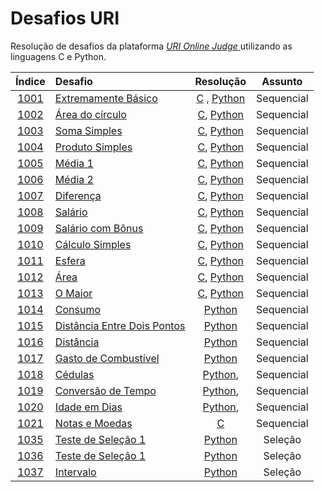# Desafios URI

Resolução de desafios da plataforma [ *URI Online Judge* ](https://www.urionlinejudge.com.br/judge/pt/categories) utilizando as  linguagens C e Python.

| Índice | Desafio | Resolução | Assunto |
|:------:|:-------|:--------:|:---------:|
|[1001](https://www.urionlinejudge.com.br/judge/pt/problems/view/1001) | [Extremamente Básico](https://josewrpereira.github.io/ddp/docs/tecnology/progURI) | [C](https://github.com/JoseWRPereira/desafiosURI/blob/master/1001-extremamenteBasico.c) , [Python](https://github.com/JoseWRPereira/desafiosURI/blob/master/1001-extremamenteBasico.py)| Sequencial |
|[1002](https://www.urionlinejudge.com.br/judge/pt/problems/view/1002)|[Área do círculo]()|[C](https://github.com/JoseWRPereira/desafiosURI/blob/master/1002-areaDoCirculo.c), [Python](https://github.com/JoseWRPereira/desafiosURI/blob/master/1002-areaDoCirculo.py)| Sequencial |
|[1003](https://www.urionlinejudge.com.br/judge/pt/problems/view/1003)|[Soma Simples]()|[C](https://github.com/JoseWRPereira/desafiosURI/blob/master/1003-somaSimples.c), [Python](https://github.com/JoseWRPereira/desafiosURI/blob/master/1003-somaSimples.py)| Sequencial |
|[1004](https://www.urionlinejudge.com.br/judge/pt/problems/view/1004)|[Produto Simples]()|[C](https://github.com/JoseWRPereira/desafiosURI/blob/master/1004-produtoSimples.c), [Python](https://github.com/JoseWRPereira/desafiosURI/blob/master/1004-produtoSimples.py)| Sequencial |
|[1005](https://www.urionlinejudge.com.br/judge/pt/problems/view/1005)|[Média 1]()|[C](https://github.com/JoseWRPereira/desafiosURI/blob/master/1005-media1.c), [Python](https://github.com/JoseWRPereira/desafiosURI/blob/master/1005-media1.py)| Sequencial |
|[1006](https://www.urionlinejudge.com.br/judge/pt/problems/view/1006)|[Média 2]()|[C](https://github.com/JoseWRPereira/desafiosURI/blob/master/1006-media2.c), [Python](https://github.com/JoseWRPereira/desafiosURI/blob/master/1006-media2.py)| Sequencial |
|[1007](https://www.urionlinejudge.com.br/judge/pt/problems/view/1007)|[Diferença]()|[C](https://github.com/JoseWRPereira/desafiosURI/blob/master/1007-diferenca.c), [Python](https://github.com/JoseWRPereira/desafiosURI/blob/master/1007-diferenca.py)| Sequencial |
|[1008](https://www.urionlinejudge.com.br/judge/pt/problems/view/1008)|[Salário]()|[C](https://github.com/JoseWRPereira/desafiosURI/blob/master/1008-salario.c), [Python](https://github.com/JoseWRPereira/desafiosURI/blob/master/1008-salario.py)| Sequencial |
|[1009](https://www.urionlinejudge.com.br/judge/pt/problems/view/1009)|[Salário com Bônus]()|[C](https://github.com/JoseWRPereira/desafiosURI/blob/master/1009-salarioComBonus.c), [Python](https://github.com/JoseWRPereira/desafiosURI/blob/master/1009-salarioComBonus.py)| Sequencial |
|[1010](https://www.urionlinejudge.com.br/judge/pt/problems/view/1010)|[Cálculo Simples]()|[C](https://github.com/JoseWRPereira/desafiosURI/blob/master/1010-calculoSimples.c), [Python](https://github.com/JoseWRPereira/desafiosURI/blob/master/1010-calculoSimples.py)| Sequencial |
|[1011](https://www.urionlinejudge.com.br/judge/pt/problems/view/1011)|[Esfera]()|[C](https://github.com/JoseWRPereira/desafiosURI/blob/master/1011-esfera.c), [Python](https://github.com/JoseWRPereira/desafiosURI/blob/master/1011-esfera.py)| Sequencial |
|[1012](https://www.urionlinejudge.com.br/judge/pt/problems/view/1012)|[Área]()|[C](https://github.com/JoseWRPereira/desafiosURI/blob/master/1012-area.c), [Python](https://github.com/JoseWRPereira/desafiosURI/blob/master/1012-area.py)| Sequencial |
|[1013](https://www.urionlinejudge.com.br/judge/pt/problems/view/1013)|[O Maior]()|[C](https://github.com/JoseWRPereira/desafiosURI/blob/master/1013-oMaior.c), [Python](https://github.com/JoseWRPereira/desafiosURI/blob/master/1013-oMaior.py)| Sequencial |
|[1014](https://www.urionlinejudge.com.br/judge/pt/problems/view/1014)|[Consumo]()|[Python](https://github.com/JoseWRPereira/desafiosURI/blob/master/1014-consumo.py)| Sequencial |
|[1015](https://www.urionlinejudge.com.br/judge/pt/problems/view/1015)|[Distância Entre Dois Pontos]()|[Python](https://github.com/JoseWRPereira/desafiosURI/blob/master/1015-distanciaEntreDoisPontos.py)| Sequencial |
|[1016](https://www.urionlinejudge.com.br/judge/pt/problems/view/1016)|[Distância]()|[Python](https://github.com/JoseWRPereira/desafiosURI/blob/master/1016-distancia.py)| Sequencial |
|[1017](https://www.urionlinejudge.com.br/judge/pt/problems/view/1017)|[Gasto de Combustível]()|[Python](https://github.com/JoseWRPereira/desafiosURI/blob/master/1017-gastoDeCombustivel.py)| Sequencial |
|[1018](https://www.urionlinejudge.com.br/judge/pt/problems/view/1018)|[Cédulas]()|[Python](), []()| Sequencial |
|[1019](https://www.urionlinejudge.com.br/judge/pt/problems/view/1019)|[Conversão de Tempo]()|[Python](), []()| Sequencial |
|[1020](https://www.urionlinejudge.com.br/judge/pt/problems/view/1020)|[Idade em Dias]()|[Python](), []()| Sequencial |
|[1021](https://www.urionlinejudge.com.br/judge/pt/problems/view/1021)|[Notas e Moedas]()|[C](https://github.com/JoseWRPereira/desafiosURI/blob/master/1021-notasMoedas.c)| Sequencial |
|[1035](https://www.urionlinejudge.com.br/judge/pt/problems/view/1035)|[Teste de Seleção 1](https://www.urionlinejudge.com.br/judge/pt/problems/view/1035)|[Python](https://github.com/JoseWRPereira/desafiosURI/blob/master/1035-testeSelecao1.py)| Seleção |
|[1036](https://www.urionlinejudge.com.br/judge/pt/problems/view/1036)|[Teste de Seleção 1](https://www.urionlinejudge.com.br/judge/pt/problems/view/1036)|[Python](https://github.com/JoseWRPereira/desafiosURI/blob/master/1036-formulaBhaskara.py)| Seleção |
|[1037](https://www.urionlinejudge.com.br/judge/pt/problems/view/1037)|[Intervalo](https://www.urionlinejudge.com.br/judge/pt/problems/view/1037)|[Python](https://github.com/JoseWRPereira/desafiosURI/blob/master/1037-intervalo.py)| Seleção |

